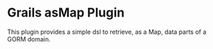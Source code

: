 # Grails asMap Plugin

This plugin provides a simple dsl to retrieve, as a Map, data parts of a GORM domain.

